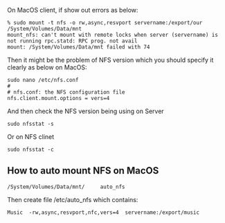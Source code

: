 
On MacOS client, if show out errors as below:

```
% sudo mount -t nfs -o rw,async,resvport servername:/export/our /System/Volumes/Data/mnt   
mount_nfs: can't mount with remote locks when server (servername) is not running rpc.statd: RPC prog. not avail
mount: /System/Volumes/Data/mnt failed with 74
```

Then it might be the problem of NFS version which you should specify it clearly as below on MacOS:

```text
sudo nano /etc/nfs.conf
#
# nfs.conf: the NFS configuration file
nfs.client.mount.options = vers=4
```

And then check the NFS version being using on Server

`sudo nfsstat -s` 

Or on NFS clinet

`sudo nfsstat -c`

## How to auto mount NFS on MacOS

```text
/System/Volumes/Data/mnt/     auto_nfs
```

Then create file /etc/auto_nfs which contains:

```text
Music  -rw,async,resvport,nfc,vers=4  servername:/export/music
```
